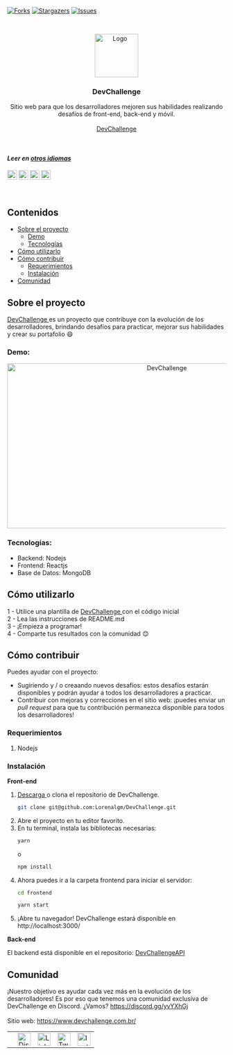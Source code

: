 [![Forks][forks-shield]][forks-url]
[![Stargazers][stars-shield]][stars-url]
[![Issues][issues-shield]][issues-url]

<br />
<p align="center">
    <a href="https://devchallenge.now.sh/">
    <img src="https://trello-attachments.s3.amazonaws.com/590fa896d2d25e50583de620/500x500/0bdcc819ea145cb0167619c6d00f2174/D.png" alt="Logo" width="100" height="100">
  </a>

  <h3 align="center">DevChallenge</h3>

  <p align="center">
    Sitio web para que los desarrolladores mejoren sus habilidades realizando desafíos de front-end, back-end y móvil.
    <br /><br />
     <a href="https://www.devchallenge.com.br/">DevChallenge</a>
  </p>

<br />

#### *Leer en [otros idiomas](./translations)*
<kbd>[<img title="Português" alt="Português" src="https://cdn.staticaly.com/gh/hjnilsson/country-flags/master/svg/br.svg" width="22">](./translations/README.pt_br.md)</kbd>
<kbd>[<img title="Español" alt="Español" src="https://cdn.staticaly.com/gh/hjnilsson/country-flags/master/svg/es.svg" width="22">](./translations/README.es.md)</kbd>
<kbd>[<img title="Deutsch" alt="Deutsch" src="https://cdn.staticaly.com/gh/hjnilsson/country-flags/master/svg/de.svg" width="22">](./translations/README.de.md)</kbd>
<kbd>[<img title="Italiano" alt="Italiano" src="https://cdn.staticaly.com/gh/hjnilsson/country-flags/master/svg/it.svg" width="22">](./translations/README.it.md)</kbd>

<br />

## Contenidos

* [Sobre el proyecto](#sobre-el-proyecto)
  * [Demo](#demo)
  * [Tecnologías](#tecnologías)
* [Cómo utilizarlo](#cómo-utilizarlo)
* [Cómo contribuir](#cómo-contribuir)
  * [Requerimientos](#requerimientos)
  * [Instalación](#instalación)
* [Comunidad](#comunidad)

## Sobre el proyecto
<a href="https://www.devchallenge.com.br/" alt="DevChallenge">DevChallenge </a> es un proyecto que contribuye con la evolución de los desarrolladores, brindando desafíos para practicar, mejorar sus habilidades y crear su portafolio 😄

### Demo:
<p align="center">
<img src="https://i.ibb.co/nLGdpF4/novosdesafioss.gif" alt="DevChallenge" width="720" height="380">
</p>

### Tecnologías:
- Backend: Nodejs
- Frontend: Reactjs
- Base de Datos: MongoDB

## Cómo utilizarlo
1 - Utilice una plantilla de <a href="https://devchallenge.now.sh/"> DevChallenge </a> con el código inicial <br>
2 - Lea las instrucciones de README.md <br>
3 - ¡Empieza a programar! <br>
4 - Comparte tus resultados con la comunidad 😊

## Cómo contribuir
Puedes ayudar con el proyecto: <br>
- Sugiriendo y / o creaando nuevos desafíos: estos desafíos estarán disponibles y podrán ayudar a todos los desarrolladores a practicar.
- Contribuir con mejoras y correcciones en el sitio web: ¡puedes enviar un _pull request_ para que tu contribución permanezca disponible para todos los desarrolladores!

### Requerimientos
1. Nodejs

### Instalación

**Front-end**

1. <a target="_blank" href="https://github.com/Lorenalgm/DevChallenge/archive/master.zip">Descarga </a> o clona el repositorio de DevChallenge.
    ```sh
    git clone git@github.com:Lorenalgm/DevChallenge.git
    ```
2. Abre el proyecto en tu editor favorito.
3. En tu terminal, instala las bibliotecas necesarias:
    ```sh
    yarn
    ```
    o
    ```sh
    npm install
    ```
4. Ahora puedes ir a la carpeta frontend para iniciar el servidor:
    ```sh
    cd frontend
    ```
    ```sh
    yarn start
    ```
5. ¡Abre tu navegador! DevChallenge estará disponible en http://localhost:3000/

**Back-end**

El backend está disponible en el repositorio: <a href="https://github.com/Lorenalgm/DevChallengeAPI" alt="DevChallengeAPI">DevChallengeAPI</a>

## Comunidad
¡Nuestro objetivo es ayudar cada vez más en la evolución de los desarrolladores! Es por eso que tenemos una comunidad exclusiva de DevChallenge en Discord. ¿Vamos? https://discord.gg/yvYXhGj <br>
<br>
Sitio web: https://www.devchallenge.com.br/ <br>

<table style="border-color:transparent">
    <th>
      <td><a href="https://discord.gg/yvYXhGj"><img src="https://cdn3.iconfinder.com/data/icons/discord/64/discord_20-512.png" width="30px" height="30px" alt="Discord">      </a></td>
      <td><a href="https://www.linkedin.com/company/devchallenge/"><img src="https://image.flaticon.com/icons/svg/1384/1384014.svg" width="30px" height="30px"                alt="Linkedin"></a></td>
      <td><a href="https://twitter.com/dev_challenge"><img src="https://cdn3.iconfinder.com/data/icons/picons-social/57/43-twitter-512.png" width="30px" height="30px"        alt="Twitter"></a</td>
      <td><a href="https://www.instagram.com/devchallenge/"><img src="https://cdn4.iconfinder.com/data/icons/picons-social/57/38-instagram-3-512.png" width="30px"            height="30px" alt="Instagram"></a></td>
    </th>
</table>

[forks-shield]: https://img.shields.io/github/forks/Lorenalgm/DevChallenge.svg?style=flat-square
[forks-url]: https://github.com/Lorenalgm/DevChallenge/network/members
[stars-shield]: https://img.shields.io/github/stars/Lorenalgm/DevChallenge.svg?style=flat-square
[stars-url]: https://github.com/Lorenalgm/DevChallenge/stargazers
[issues-shield]: https://img.shields.io/github/issues/Lorenalgm/DevChallenge.svg?style=flat-square
[issues-url]: https://github.com/Lorenalgm/DevChallenge/issues
